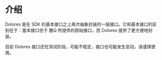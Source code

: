 # 介绍

Dolores 是在 SDK 的基本接口之上再次抽象封装的一层接口。它和基本接口的区别在于：基本接口忠于 酷Q 所提供的原始接口，而 Dolores 提供了更方便地封装。

目前 Dolores 接口还在测试阶段，可能不稳定，接口也可能发生变动，请谨慎使用。
